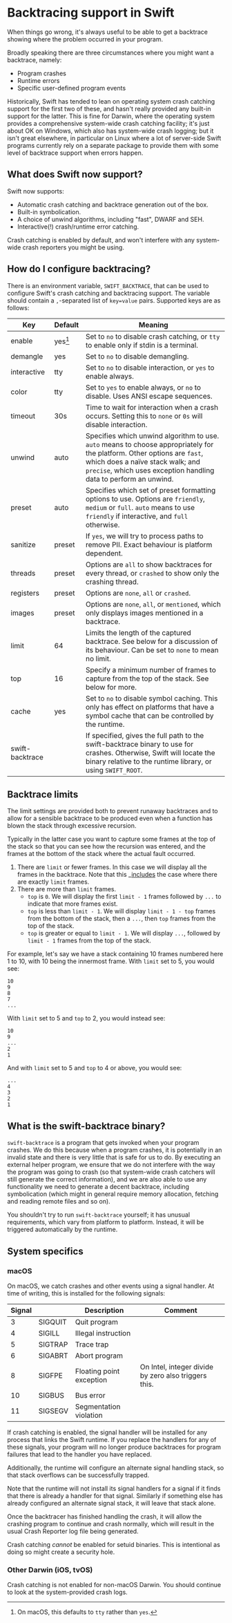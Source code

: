 # Backtracing support in Swift

When things go wrong, it's always useful to be able to get a backtrace
showing where the problem occurred in your program.

Broadly speaking there are three circumstances where you might want a
backtrace, namely:

-   Program crashes
-   Runtime errors
-   Specific user-defined program events

Historically, Swift has tended to lean on operating system crash
catching support for the first two of these, and hasn't really provided
any built-in support for the latter. This is fine for Darwin, where the
operating system provides a comprehensive system-wide crash catching
facility; it's just about OK on Windows, which also has system-wide
crash logging; but it isn't great elsewhere, in particular on Linux
where a lot of server-side Swift programs currently rely on a separate
package to provide them with some level of backtrace support when errors
happen.

## What does Swift now support?

Swift now supports:

-   Automatic crash catching and backtrace generation out of the box.
-   Built-in symbolication.
-   A choice of unwind algorithms, including "fast", DWARF and SEH.
-   Interactive(!) crash/runtime error catching.

Crash catching is enabled by default, and won't interfere with any
system-wide crash reporters you might be using.

## How do I configure backtracing?

There is an environment variable, `SWIFT_BACKTRACE`, that can be used to
configure Swift's crash catching and backtracing support. The variable
should contain a `,`-separated list of `key=value` pairs. Supported keys
are as follows:

| Key              | Default  |  Meaning                                                                               |
| ---------------- | -------- | -------------------------------------------------------------------------------------- |
| enable           | yes[^*]  | Set to `no` to disable crash catching, or `tty` to enable only if stdin is a terminal. |
| demangle         | yes      | Set to `no` to disable demangling.                                                     |
| interactive      | tty      | Set to `no` to disable interaction, or `yes` to enable always.                         |
| color            | tty      | Set to `yes` to enable always, or `no` to disable. Uses ANSI escape sequences.         |
| timeout          | 30s      | Time to wait for interaction when a crash occurs. Setting this to `none` or `0s` will disable interaction. |
| unwind           | auto     | Specifies which unwind algorithm to use. `auto` means to choose appropriately for the platform. Other options are `fast`, which does a naïve stack walk; and `precise`, which uses exception handling data to perform an unwind. |
| preset           | auto     | Specifies which set of preset formatting options to use. Options are `friendly`, `medium` or `full`. `auto` means to use `friendly` if interactive, and `full` otherwise. |
| sanitize         | preset   | If `yes`, we will try to process paths to remove PII. Exact behaviour is platform dependent. |
| threads          | preset   | Options are `all` to show backtraces for every thread, or `crashed` to show only the crashing thread. |
| registers        | preset   | Options are `none`, `all` or `crashed`.                                                |
| images           | preset   | Options are `none`, `all`, or `mentioned`, which only displays images mentioned in a backtrace.
| limit            | 64       | Limits the length of the captured backtrace. See below for a discussion of its behaviour. Can be set to `none` to mean no limit. |
| top              | 16       | Specify a minimum number of frames to capture from the top of the stack. See below for more. |
| cache            | yes      | Set to `no` to disable symbol caching. This only has effect on platforms that have a symbol cache that can be controlled by the runtime. |
| swift-backtrace  |          | If specified, gives the full path to the swift-backtrace binary to use for crashes. Otherwise, Swift will locate the binary relative to the runtime library, or using `SWIFT_ROOT`. |

[^*]: On macOS, this defaults to `tty` rather than `yes`.

## Backtrace limits

The limit settings are provided both to prevent runaway backtraces and
to allow for a sensible backtrace to be produced even when a function
has blown the stack through excessive recursion.

Typically in the latter case you want to capture some frames at the top
of the stack so that you can see how the recursion was entered, and the
frames at the bottom of the stack where the actual fault occurred.

1.  There are `limit` or fewer frames. In this case we will display all
    the frames in the backtrace. Note that this \_[includes]() the case
    where there are exactly `limit` frames.
2.  There are more than `limit` frames.
    *  `top` is `0`. We will display the first `limit - 1` frames
        followed by `...` to indicate that more frames exist.
    *  `top` is less than `limit - 1`. We will display
        `limit - 1 - top` frames from the bottom of the stack, then a
        `...`, then `top` frames from the top of the stack.
    *  `top` is greater or equal to `limit - 1`. We will display `...`,
        followed by `limit - 1` frames from the top of the stack.

For example, let's say we have a stack containing 10 frames numbered
here 1 to 10, with 10 being the innermost frame. With `limit` set to 5,
you would see:

    10
    9
    8
    7
    ...

With `limit` set to 5 and `top` to 2, you would instead see:

    10
    9
    ...
    2
    1

And with `limit` set to 5 and `top` to 4 or above, you would see:

    ...
    4
    3
    2
    1

## What is the swift-backtrace binary?

`swift-backtrace` is a program that gets invoked when your program
crashes. We do this because when a program crashes, it is potentially in
an invalid state and there is very little that is safe for us to do. By
executing an external helper program, we ensure that we do not interfere
with the way the program was going to crash (so that system-wide crash
catchers will still generate the correct information), and we are also
able to use any functionality we need to generate a decent backtrace,
including symbolication (which might in general require memory
allocation, fetching and reading remote files and so on).

You shouldn't try to run `swift-backtrace` yourself; it has unusual
requirements, which vary from platform to platform. Instead, it will be
triggered automatically by the runtime.

## System specifics

### macOS

On macOS, we catch crashes and other events using a signal handler. At
time of writing, this is installed for the following signals:

| Signal           || Description               | Comment                                              |
|---------|---------|---------------------------|------------------------------------------------------|
| 3       | SIGQUIT | Quit program              |                                                      |
| 4       | SIGILL  | Illegal instruction       |                                                      |
| 5       | SIGTRAP | Trace trap                |                                                      |
| 6       | SIGABRT | Abort program             |                                                      |
| 8       | SIGFPE  | Floating point exception  | On Intel, integer divide by zero also triggers this. |
| 10      | SIGBUS  | Bus error                 |                                                      |
| 11      | SIGSEGV | Segmentation violation    |                                                      |

If crash catching is enabled, the signal handler will be installed for
any process that links the Swift runtime. If you replace the handlers
for any of these signals, your program will no longer produce backtraces
for program failures that lead to the handler you have replaced.

Additionally, the runtime will configure an alternate signal handling
stack, so that stack overflows can be successfully trapped.

Note that the runtime will not install its signal handlers for a signal
if it finds that there is already a handler for that signal. Similarly
if something else has already configured an alternate signal stack, it
will leave that stack alone.

Once the backtracer has finished handling the crash, it will allow the
crashing program to continue and crash normally, which will result in
the usual Crash Reporter log file being generated.

Crash catching *cannot* be enabled for setuid binaries. This is
intentional as doing so might create a security hole.

### Other Darwin (iOS, tvOS)

Crash catching is not enabled for non-macOS Darwin. You should continue
to look at the system-provided crash logs.
